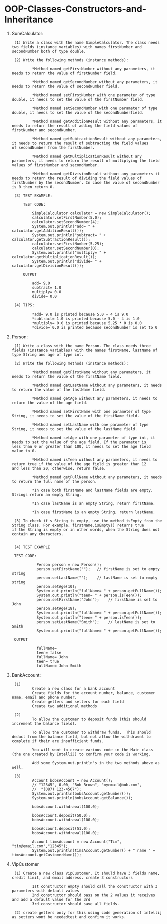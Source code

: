 # OOP-Classes-Constructors-and-Inheritance

1. SumCalculator:

        (1) Write a class with the name SimpleCalculator. The class needs two fields (instance variables) with names firstNumber and             secondNumber both of type double.

        (2) Write the following methods (instance methods):

                *Method named getFirstNumber without any parameters, it needs to return the value of firstNumber field.
                
                *Method named getSecondNumber without any parameters, it needs to return the value of secondNumber field.
                
                *Method named setFirstNumber with one parameter of type double, it needs to set the value of the firstNumber field.
                
                *Method named setSecondNumber with one parameter of type double, it needs to set the value of the secondNumberfield.
                
                *Method named getAdditionResult without any parameters, it needs to return the result of adding the field values of                     firstNumber and secondNumber.
                
                *Method named getSubtractionResult without any parameters, it needs to return the result of subtracting the field values                 of secondNumber from the firstNumber.
                
                *Method named getMultiplicationResult without any parameters, it needs to return the result of multiplying the field                     values of firstNumber and secondNumber.
                
                *Method named getDivisionResult without any parameters it needs to return the result of dividing the field values of                     firstNumber by the secondNumber. In case the value of secondNumber is 0 then return 0.

        (3) TEST EXAMPLE: 

            TEST CODE:

                SimpleCalculator calculator = new SimpleCalculator();
                calculator.setFirstNumber(5.0);
                calculator.setSecondNumber(4);
                System.out.println("add= " + calculator.getAdditionResult());
                System.out.println("subtract= " + calculator.getSubtractionResult());
                calculator.setFirstNumber(5.25);
                calculator.setSecondNumber(0);
                System.out.println("multiply= " + calculator.getMultiplicationResult());
                System.out.println("divide= " + calculator.getDivisionResult());

            OUTPUT

                add= 9.0
                subtract= 1.0
                multiply= 0.0
                divide= 0.0

        (4) TIPS:

                *add= 9.0 is printed because 5.0 + 4 is 9.0
                *subtract= 1.0 is printed because 5.0 - 4 is 1.0
                *multiply= 0.0 is printed because 5.25 * 0 is 0.0
                *divide= 0.0 is printed because secondNumber is set to 0

2. Person:

        (1) Write a class with the name Person. The class needs three fields (instance variables) with the names firstName, lastName of         type String and age of type int. 

        (2) Write the following methods (instance methods):

                *Method named getFirstName without any parameters, it needs to return the value of the firstName field.
                
                *Method named getLastName without any parameters, it needs to return the value of the lastName field.
                
                *Method named getAge without any parameters, it needs to return the value of the age field.
                
                *Method named setFirstName with one parameter of type String, it needs to set the value of the firstName field.
                
                *Method named setLastName with one parameter of type String, it needs to set the value of the lastName field.
                
                *Method named setAge with one parameter of type int, it needs to set the value of the age field. If the parameter is                     less than 0 or greater than 100, it needs to set the age field value to 0.
                
                *Method named isTeen without any parameters, it needs to return true if the value of the age field is greater than 12                   and less than 20, otherwise, return false.
                
                *Method named getFullName without any parameters, it needs to return the full name of the person.
                
                *In case both firstName and lastName fields are empty, Strings return an empty String.
                
                *In case lastName is an empty String, return firstName.
                
                *In case firstName is an empty String, return lastName.
    
        (3) To check if s String is empty, use the method isEmpty from the String class. For example, firstName.isEmpty() returns true           if the String is empty or in other words, when the String does not contain any characters.


        (4) TEST EXAMPLE

        TEST CODE:

                  Person person = new Person();
                  person.setFirstName("");   // firstName is set to empty string
                  person.setLastName("");    // lastName is set to empty string
                  person.setAge(10);
                  System.out.println("fullName= " + person.getFullName());
                  System.out.println("teen= " + person.isTeen());
                  person.setFirstName("John");    // firstName is set to John
                  person.setAge(18);
                  System.out.println("fullName= " + person.getFullName());
                  System.out.println("teen= " + person.isTeen());
                  person.setLastName("Smith");    // lastName is set to Smith
                  System.out.println("fullName= " + person.getFullName());

        OUTPUT

                  fullName=
                  teen= false
                  fullName= John
                  teen= true
                  fullName= John Smith

3. BankAccount:

        (1) 
                Create a new class for a bank account
                Create fields for the account number, balance, customer name, email and phone number.
                Create getters and setters for each field
                Create two additional methods

        (2) 
                To allow the customer to deposit funds (this should increment the balance field).
                
                To allow the customer to withdraw funds.  This should deduct from the balance field, but not allow the withdrawal to                     complete if their are insufficient funds.
                
                You will want to create various code in the Main class (the one created by IntelliJ) to confirm your code is working.
                
                Add some System.out.println's in the two methods above as well.

        (3) 
                Account bobsAccount = new Account(); 
                // "12345", 0.00, "Bob Brown", "myemail@bob.com",
                //  "(087) 123-4567");
                System.out.println(bobsAccount.getNumber());
                System.out.println(bobsAccount.getBalance());

                bobsAccount.withdrawal(100.0);

                bobsAccount.deposit(50.0);
                bobsAccount.withdrawal(100.0);

                bobsAccount.deposit(51.0);
                bobsAccount.withdrawal(100.0);

                Account timsAccount = new Account("Tim", "tim@email.com","12345");
                System.out.println(timsAccount.getNumber() + " name " + timsAccount.getCustomerName());

4. VipCustomer

        (1) Create a new class VipCustomer. It should have 3 fields name, credit limit, and email address. create 3 constructors
                
                1st constructor empty should call the constructor with 3 parameters with default values
                2nd constructor should pass on the 2 values it receives and add a default value for the 3rd
                3rd constructor should save all fields.
                 
        (2) create getters only for this using code generation of intellij as setters wont be neededtest and confirm it works.
        
        
      
